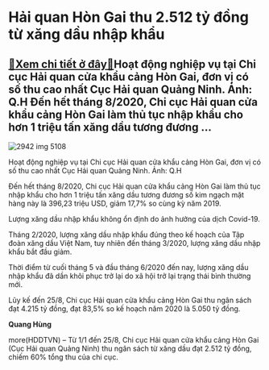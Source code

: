 Hải quan Hòn Gai thu 2.512 tỷ đồng từ xăng dầu nhập khẩu
========================================================

[:gift:Xem chi tiết ở đây:gift:](https://hddtvn.com/hai-quan-hon-gai-thu-2-512-ty-dong-tu-xang-dau-nhap-khau/)Hoạt động nghiệp vụ tại Chi cục Hải quan cửa khẩu cảng Hòn Gai, đơn vị có số thu cao nhất Cục Hải quan Quảng Ninh. Ảnh: Q.H Đến hết tháng 8/2020, Chi cục Hải quan cửa khẩu cảng Hòn Gai làm thủ tục nhập khẩu cho hơn 1 triệu tấn xăng dầu tương đương …
---------------------------------------------------------------------------------------------------------------------------------------------------------------------------------------------------------------------------------------------------------





![2942 img 5108](https://haiquanonline.com.vn/stores/news_dataimages/hungdq/082020/19/14/in_article/2942_IMG_5108.jpg?rt=20200826111430 "Hoạt động nghiệp vụ tại Chi cục Hải quan cửa khẩu cảng Hòn Gai, đơn vị có số thu cao nhất Cục Hải quan Quảng Ninh. Ảnh: Q.H")


Hoạt động nghiệp vụ tại Chi cục Hải quan cửa khẩu cảng Hòn Gai, đơn vị có số thu cao nhất Cục Hải quan Quảng Ninh. Ảnh: Q.H



Đến hết tháng 8/2020, Chi cục Hải quan cửa khẩu cảng Hòn Gai làm thủ tục nhập khẩu cho hơn 1 triệu tấn xăng dầu tương đương số kim ngạch mặt hàng này là 396,23 triệu USD, giảm 17,7% so cùng kỳ năm 2019.


Lượng xăng dầu nhập khẩu không ổn định do ảnh hưởng của dịch Covid-19.


Tháng 2/2020, lượng xăng dầu nhập khẩu đúng theo kế hoạch của Tập đoàn xăng dầu Việt Nam, tuy nhiên đến tháng 3/2020, lượng xăng dầu nhập khẩu bắt đầu giảm.


Thời điểm từ cuối tháng 5 và đầu tháng 6/2020 đến nay, lượng xăng dầu nhập khẩu đã dần khôi phục trở lại do xã hội trở lại trạng thái bình thường mới.


Lũy kế đến 25/8, Chi cục Hải quan cửa khẩu cảng Hòn Gai thu ngân sách đạt 4.215 tỷ đồng, đạt 83,5% so kế hoạch năm 2020 là 5.050 tỷ đồng.




**Quang Hùng**



more(HDDTVN) – ​Từ 1/1 đến 25/8, Chi cục Hải quan cửa khẩu cảng Hòn Gai (Cục Hải quan Quảng Ninh) thu ngân sách từ xăng dầu đạt 2.512 tỷ đồng, chiếm 60% tổng thu của chi cục.


